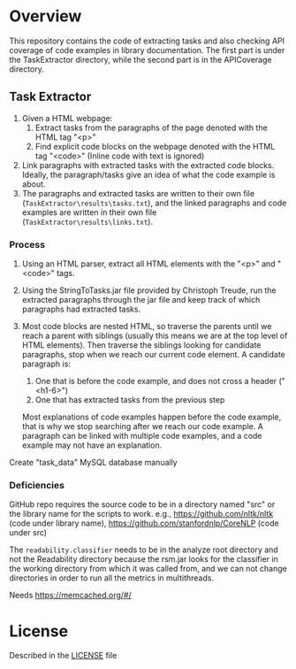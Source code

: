 # Overview
This repository contains the code of extracting tasks and also checking API coverage of code examples in library documentation. The first part is under the TaskExtractor directory, while the second part is in the APICoverage directory.

## Task Extractor

1. Given a HTML webpage:
   1. Extract tasks from the paragraphs of the page denoted with the HTML tag "\<p>"
   2. Find explicit code blocks on the webpage denoted with the HTML tag "\<code>" (Inline code with text is ignored)
2. Link paragraphs with extracted tasks with the extracted code blocks. Ideally, the paragraph/tasks give an idea of what the code example is about.
3. The paragraphs and extracted tasks are written to their own file (`TaskExtractor\results\tasks.txt`), and the linked paragraphs and code examples are written in their own file (`TaskExtractor\results\links.txt`).

### Process
1. Using an HTML parser, extract all HTML elements with the "\<p>" and "\<code>" tags.
2. Using the StringToTasks.jar file provided by Christoph Treude, run the extracted paragraphs through the jar file and keep track of which paragraphs had extracted tasks. 
3. Most code blocks are nested HTML, so traverse the parents until we reach a parent with siblings (usually this means we are at the top level of HTML elements). Then traverse the siblings looking for candidate paragraphs, stop when we reach our current code element. A candidate paragraph is:
   1. One that is before the code example, and does not cross a header ("\<h1-6>")
   2. One that has extracted tasks from the previous step

   Most explanations of code examples happen before the code example, that is why we stop searching after we reach our code example. A paragraph can be linked with multiple code examples, and a code example may not have an explanation.


Create "task_data" MySQL database manually

### Deficiencies
GitHub repo requires the source code to be in a directory named "src" or the library name for the scripts to work. e.g., https://github.com/nltk/nltk (code under library name), https://github.com/stanfordnlp/CoreNLP (code under src)

The `readability.classifier` needs to be in the analyze root directory and not the Readability directory because the rsm.jar looks for the classifier in the working directory from which it was called from, and we can not change directories in order to run all the metrics in multithreads.

Needs 
https://memcached.org/#/
# License
Described in the [LICENSE](http://github.com/ualberta-smr/tang-task-extractor/blob/main/LICENSE) file